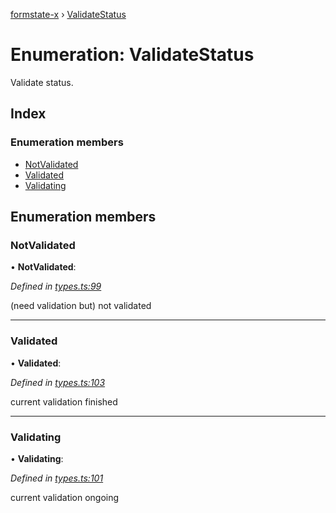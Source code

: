 [formstate-x](../README.md) › [ValidateStatus](validatestatus.md)

# Enumeration: ValidateStatus

Validate status.

## Index

### Enumeration members

* [NotValidated](validatestatus.md#notvalidated)
* [Validated](validatestatus.md#validated)
* [Validating](validatestatus.md#validating)

## Enumeration members

###  NotValidated

• **NotValidated**:

*Defined in [types.ts:99](https://github.com/qiniu/formstate-x/blob/f0b789c/src/types.ts#L99)*

(need validation but) not validated

___

###  Validated

• **Validated**:

*Defined in [types.ts:103](https://github.com/qiniu/formstate-x/blob/f0b789c/src/types.ts#L103)*

current validation finished

___

###  Validating

• **Validating**:

*Defined in [types.ts:101](https://github.com/qiniu/formstate-x/blob/f0b789c/src/types.ts#L101)*

current validation ongoing
